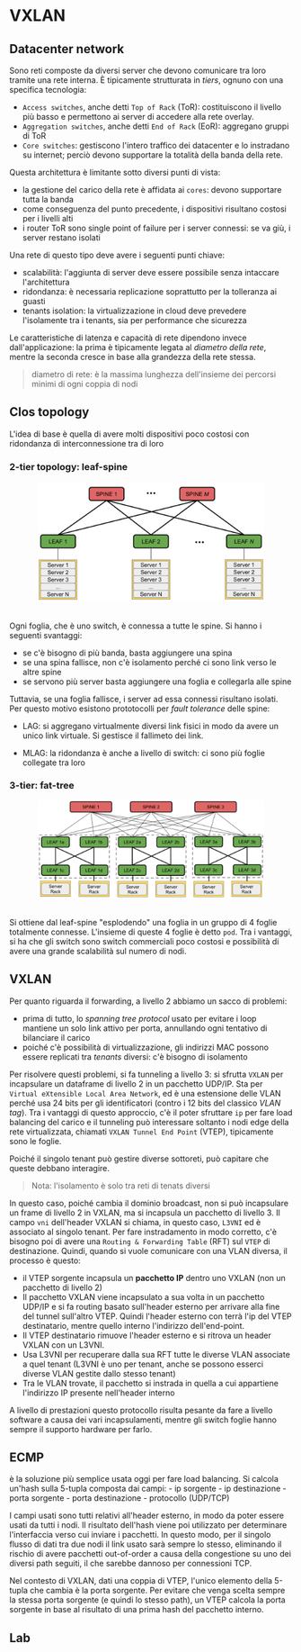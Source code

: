# VXLAN
## Datacenter network
Sono reti composte da diversi server che devono comunicare tra loro tramite una rete interna. È tipicamente strutturata in _tiers_, ognuno con una specifica tecnologia:

- `Access switches`, anche detti `Top of Rack` (ToR): costituiscono il livello più basso e permettono ai server di accedere alla rete overlay.
- `Aggregation switches`, anche detti `End of Rack` (EoR): aggregano gruppi di ToR
- `Core switches`: gestiscono l'intero traffico dei datacenter e lo instradano su internet; perciò devono supportare la totalità della banda della rete. 

Questa architettura è limitante sotto diversi punti di vista:
- la gestione del carico della rete è affidata ai `cores`: devono supportare tutta la banda
- come conseguenza del punto precedente, i dispositivi risultano costosi per i livelli alti
- i router ToR sono single point of failure per i server connessi: se va giù, i server restano isolati

Una rete di questo tipo deve avere i seguenti punti chiave:
- scalabilità: l'aggiunta di server deve essere possibile senza intaccare l'architettura
- ridondanza: è necessaria replicazione soprattutto per la tolleranza ai guasti
- tenants isolation: la virtualizzazione in cloud deve prevedere l'isolamente tra i tenants, sia per performance che sicurezza

Le caratteristiche di latenza e capacità di rete dipendono invece dall'applicazione: la prima è tipicamente legata al _diametro della rete_, mentre la seconda cresce in base alla grandezza della rete stessa.

> diametro di rete: è la massima lunghezza dell'insieme dei percorsi minimi di ogni coppia di nodi

## Clos topology
L'idea di base è quella di avere molti dispositivi poco costosi con ridondanza di interconnessione tra di loro

### 2-tier topology: leaf-spine

<div style="text-align: center">
<img src="./images/leaf_spine_schema.png" alt="Leaf-spine schema" style="width: 80%;">
</div>
<br>

Ogni foglia, che è uno switch, è connessa a tutte le spine. Si hanno i seguenti svantaggi:

- se c'è bisogno di più banda, basta aggiungere una spina
- se una spina fallisce, non c'è isolamento perché ci sono link verso le altre spine
- se servono più server basta aggiungere una foglia e collegarla alle spine

Tuttavia, se una foglia fallisce, i server ad essa connessi risultano isolati. Per questo motivo esistono prototocolli per _fault tolerance_ delle spine:

- LAG: si aggregano virtualmente diversi link fisici in modo da avere un unico link virtuale. Si gestisce il fallimeto dei link.

- MLAG: la ridondanza è anche a livello di switch: ci sono più foglie collegate tra loro 

### 3-tier: fat-tree
<div style="text-align: center">
<img src="./images/fat_tree_example.png" alt="Fat-tree schema" style="width: 80%;">
</div>
<br>

Si ottiene dal leaf-spine "esplodendo" una foglia in un gruppo di 4 foglie totalmente connesse. L'insieme di queste 4 foglie è detto `pod`. Tra i vantaggi, si ha che gli switch sono switch commerciali poco costosi e possibilità di avere una grande scalabilità sul numero di nodi.

## VXLAN
Per quanto riguarda il forwarding, a livello 2 abbiamo un sacco di problemi:
- prima di tutto, lo _spanning tree protocol_ usato per evitare i loop mantiene un solo link attivo per porta, annullando ogni tentativo di bilanciare il carico
- poiché c'è possibilità di virtualizzazione, gli indirizzi MAC possono essere replicati tra _tenants_ diversi: c'è bisogno di isolamento

Per risolvere questi problemi, si fa tunneling a livello 3: si sfrutta `VXLAN` per incapsulare un dataframe di livello 2 in un pacchetto UDP/IP. Sta per `Virtual eXtensible Local Area Network`, ed è una estensione delle VLAN perché usa 24 bits per gli identificatori (contro i 12 bits del classico _VLAN tag_). Tra i vantaggi di questo approccio, c'è il poter sfruttare `ip` per fare load balancing del carico e il tunneling può interessare soltanto i nodi edge della rete virtualizzata, chiamati `VXLAN Tunnel End Point` (VTEP), tipicamente sono le foglie.

Poiché il singolo tenant può gestire diverse sottoreti, può capitare che queste debbano interagire.

> Nota: l'isolamento è solo tra reti di tenats diversi

In questo caso, poiché cambia il dominio broadcast, non si può incapsulare un frame di livello 2 in VXLAN, ma si incapsula un pacchetto di livello 3. Il campo `vni` dell'header VXLAN si chiama, in questo caso, `L3VNI` ed è associato al singolo tenant. Per fare instradamento in modo corretto, c'è bisogno poi di avere una `Routing & Forwarding Table` (RFT) sul `VTEP` di destinazione. Quindi, quando si vuole comunicare con una VLAN diversa, il processo è questo:

- il VTEP sorgente incapsula un **pacchetto IP** dentro uno VXLAN (non un pacchetto di livello 2)
- Il pacchetto VXLAN viene incapsulato a sua volta in un pacchetto UDP/IP e si fa routing basato sull'header esterno per arrivare alla fine del tunnel sull'altro VTEP. Quindi l'header esterno con terrà l'ip del VTEP destinatario, mentre quello interno l'indirizzo dell'end-point.
- Il VTEP destinatario rimuove l'header esterno e si ritrova un header VXLAN con un L3VNI. 
- Usa L3VNI per recuperare dalla sua RFT tutte le diverse VLAN associate a quel tenant (L3VNI è uno per tenant, anche se possono esserci diverse VLAN gestite dallo stesso tenant) 
- Tra le VLAN trovate, il pacchetto si instrada in quella a cui appartiene l'indirizzo IP presente nell'header interno


A livello di prestazioni questo protocollo risulta pesante da fare a livello software a causa dei vari incapsulamenti, mentre gli switch foglie hanno sempre il supporto hardware per farlo.

## ECMP
è la soluzione più semplice usata oggi per fare load balancing. Si calcola un'hash sulla 5-tupla composta dai campi:
    - ip sorgente
    - ip destinazione
    - porta sorgente
    - porta destinazione
    - protocollo (UDP/TCP)

I campi usati sono tutti relativi all'header esterno, in modo da poter essere usati da tutti i nodi. Il risultato dell'hash viene poi utilizzato per determinare l'interfaccia verso cui inviare i pacchetti. In questo modo, per il singolo flusso di dati tra due nodi il link usato sarà sempre lo stesso, eliminando il rischio di avere pacchetti out-of-order a causa della congestione su uno dei diversi path seguiti, il che sarebbe dannoso per connessioni TCP.

Nel contesto di VXLAN, dati una coppia di VTEP, l'unico elemento della 5-tupla che cambia è la porta sorgente. Per evitare che venga scelta sempre la stessa porta sorgente (e quindi lo stesso path), un VTEP calcola la porta sorgente in base al risultato di una prima hash del pacchetto interno.


## Lab
<!--todo-->
